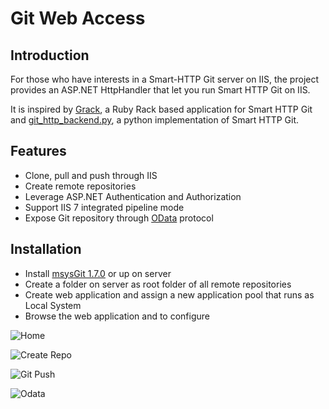 Git Web Access
===========================

Introduction
------------

For those who have interests in a Smart-HTTP Git server on IIS, the project provides an ASP.NET HttpHandler that let you run Smart HTTP Git on IIS.

It is inspired by  [Grack](http://github.com/schacon/grack), a Ruby Rack based application for Smart HTTP Git and [git_http_backend.py](http://github.com/dvdotsenko/git_http_backend.py), a python implementation of Smart HTTP Git. 

Features
--------
* Clone, pull and push through IIS
* Create remote repositories
* Leverage ASP.NET Authentication and Authorization
* Support IIS 7 integrated pipeline mode
* Expose Git repository through [OData](http://www.odata.org) protocol

Installation
------------
* Install [msysGit 1.7.0](http://code.google.com/p/msysgit/downloads/list) or up on server
* Create a folder on server as root folder of all remote repositories
* Create web application and assign a new application pool that runs as Local System
* Browse the web application and to configure


![Home](http://gitweb.codeplex.com/Project/Download/FileDownload.aspx?DownloadId=128658)

![Create Repo](http://gitweb.codeplex.com/Project/Download/FileDownload.aspx?DownloadId=160896)

![Git Push](http://gitweb.codeplex.com/Project/Download/FileDownload.aspx?DownloadId=160897)

![Odata](http://gitweb.codeplex.com/Project/Download/FileDownload.aspx?DownloadId=160898)


